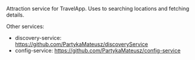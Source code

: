 
Attraction service for TravelApp. Uses to searching locations and fetching details.

Other services:
- discovery-service: https://github.com/PartykaMateusz/discoveryService
- config-service: https://github.com/PartykaMateusz/config-service

